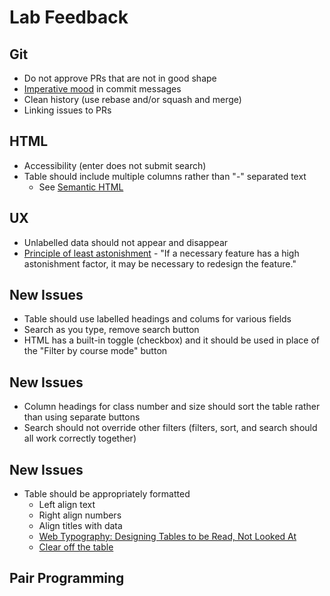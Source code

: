 Lab Feedback
============

Git
---

- Do not approve PRs that are not in good shape
- [Imperative mood](https://git.kernel.org/pub/scm/git/git.git/tree/Documentation/SubmittingPatches?h=v2.36.1#n181) in commit messages
- Clean history (use rebase and/or squash and merge)
- Linking issues to PRs

HTML
----

- Accessibility (enter does not submit search)
- Table should include multiple columns rather than "-" separated text
    - See [Semantic HTML](https://en.wikipedia.org/wiki/Semantic_HTML)

UX
-----


- Unlabelled data should not appear and disappear
- [Principle of least astonishment](https://en.wikipedia.org/wiki/Principle_of_least_astonishment) - "If a necessary feature has a high astonishment factor, it may be necessary to redesign the feature."

New Issues
----------

- Table should use labelled headings and colums for various fields
- Search as you type, remove search button
- HTML has a built-in toggle (checkbox) and it should be used in place of the "Filter by course mode" button

New Issues
----------

- Column headings for class number and size should sort the table rather than using separate buttons
- Search should not override other filters (filters, sort, and search should all work correctly together)

New Issues
----------

- Table should be appropriately formatted
    - Left align text
    - Right align numbers
    - Align titles with data
    - [Web Typography: Designing Tables to be Read, Not Looked At](https://alistapart.com/article/web-typography-tables/)
    - [Clear off the table](https://www.darkhorseanalytics.com/blog/clear-off-the-table)

Pair Programming
----------------
